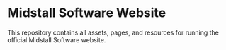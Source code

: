 # Midstall Software Website

This repository contains all assets, pages, and resources for running the official Midstall Software website.
